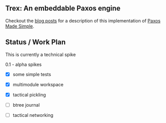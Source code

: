 ## Trex: An embeddable Paxos engine

Checkout the [blog posts](https://simbo1905.wordpress.com/2016/01/09/trex-a-paxos-replication-engine/) for a description of this implementation of [Paxos Made Simple](https://www.microsoft.com/en-us/research/wp-content/uploads/2016/12/paxos-simple-Copy).

## Status /  Work Plan

This is currently a technical spike

0.1 - alpha spikes

- [x] some simple tests
- [x] multimodule workspace
- [x] tactical pickling
- [ ] btree journal
- [ ] tactical networking



